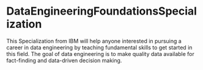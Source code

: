 # DataEngineeringFoundationsSpecialization
This Specialization from IBM will help anyone interested in pursuing a career in data engineering by teaching fundamental skills to get started in this field.  The goal of data engineering is to make quality data available for fact-finding and data-driven decision making.
